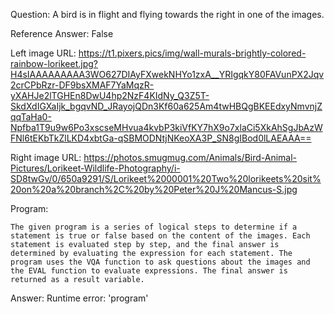 Question: A bird is in flight and flying towards the right in one of the images.

Reference Answer: False

Left image URL: https://t1.pixers.pics/img/wall-murals-brightly-colored-rainbow-lorikeet.jpg?H4sIAAAAAAAAA3WO627DIAyFXwekNHYo1zxA__YRIgqkY80FAVunPX2Jqv2crCPbRzr-DF9bsXMAF7YaMqzR-yXAHJe2lTGHEn8DwU4hp2NzF4KIdNy_Q3Z5T-SkdXdIGXaIjk_bgqvND_JRayojQDn3Kf60a625Am4twHBQgBKEEdxyNmvnjZqqTaHa0-Npfba1T9u9w6Po3xscseMHvua4kvbP3kiVfKY7hX9o7xlaCi5XkAhSgJbAzWFNl6tEKbTkZlLKD4xbtGa-qSBMODNtjNKeoXA3P_SN8gIBod0lLAEAAA==

Right image URL: https://photos.smugmug.com/Animals/Bird-Animal-Pictures/Lorikeet-Wildlife-Photography/i-SD8twGv/0/650a9291/S/Lorikeet%2000001%20Two%20lorikeets%20sit%20on%20a%20branch%2C%20by%20Peter%20J%20Mancus-S.jpg

Program:

```
The given program is a series of logical steps to determine if a statement is true or false based on the content of the images. Each statement is evaluated step by step, and the final answer is determined by evaluating the expression for each statement. The program uses the VQA function to ask questions about the images and the EVAL function to evaluate expressions. The final answer is returned as a result variable.
```
Answer: Runtime error: 'program'

